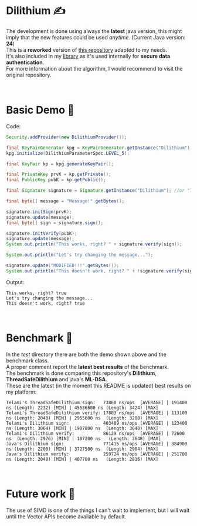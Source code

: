 # Dilithium ✍️

The development is done using always the <b>latest</b> java version, this might imply that
the new features could be used <i>anytime</i>. (Current Java version: <b>24</b>) <br>
This is a <b>reworked</b> version of
<a href="https://github.com/mthiim/dilithium-java">this repository</a>
adapted to my needs. <br>
It's also included in my
<a href="https://github.com/Telamone/TelLibrary">library</a>
as it's used internally for <b>secure data authentication</b>. <br>
For more information about the algorithm, I would recommend to visit the original repository. <br>

<br>

# Basic Demo 🎯

Code:

```java
Security.addProvider(new DilithiumProvider());

final KeyPairGenerator kpg = KeyPairGenerator.getInstance("Dilithium");
kpg.initialize(DilithiumParameterSpec.LEVEL_5);

final KeyPair kp = kpg.generateKeyPair();

final PrivateKey prvK = kp.getPrivate();
final PublicKey pubK = kp.getPublic();

final Signature signature = Signature.getInstance("Dilithium"); //or "ThreadSafeDilithium"

final byte[] message = "Message!".getBytes();

signature.initSign(prvK);
signature.update(message);
final byte[] sign = signature.sign();

signature.initVerify(pubK);
signature.update(message);
System.out.println("This works, right? " + signature.verify(sign));

System.out.println("Let's try changing the message...");

signature.update("MODIFIED!!!".getBytes());
System.out.println("This doesn't work, right? " + !signature.verify(sign));
```

Output:

    This works, right? true
    Let's try changing the message...
    This doesn't work, right? true

<br>

# Benchmark 🚀

In the <i>test</i> directory there are both the demo shown above and the benchmark class. <br>
A proper comment report the <b>latest best results</b> of the benchmark. <br>
The benchmark is done comparing this repository's <b>Dilithium</b>, <b>ThreadSafeDilithium</b> and java's <b>ML-DSA</b>. <br>
These are the latest (in the moment this README is updated) best results on my platform:

    Telami's ThreadSafeDilithium sign:   73860 ns/ops  [AVERAGE] | 191400 ns (Length: 2232) [MIN] | 45536600 ns (Length: 3424) [MAX]
    Telami's ThreadSafeDilithium verify: 17803 ns/ops  [AVERAGE] | 113100 ns (Length: 2048) [MIN] | 2955600 ns  (Length: 3288) [MAX]
    Telami's Dilithium sign:             403489 ns/ops [AVERAGE] | 123400 ns (Length: 3064) [MIN] | 1907800 ns  (Length: 3640) [MAX]
    Telami's Dilithium verify:           86129 ns/ops  [AVERAGE] | 72600 ns  (Length: 2976) [MIN] | 107200 ns   (Length: 3648) [MAX]
    Java's Dilithium sign:               771415 ns/ops [AVERAGE] | 384900 ns (Length: 2200) [MIN] | 3727500 ns  (Length: 2904) [MAX]
    Java's Dilithium verify:             259724 ns/ops [AVERAGE] | 251700 ns (Length: 2048) [MIN] | 407700 ns   (Length: 2816) [MAX]

<br>

# Future work 📌

The use of SIMD is one of the things I can't wait to implement, but I will
wait until the Vector APIs become available by default.